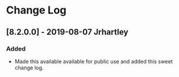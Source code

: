 # Change Log

## [8.2.0.0] - 2019-08-07 Jrhartley
### Added
- Made this available available for public use and added this sweet change log.